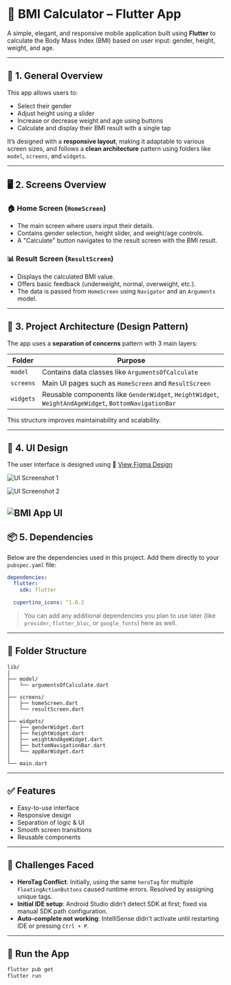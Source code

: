 
# 🧮 BMI Calculator – Flutter App

A simple, elegant, and responsive mobile application built using **Flutter** to calculate the Body Mass Index (BMI) based on user input: gender, height, weight, and age.

---

## 📝 1. General Overview

This app allows users to:
- Select their gender
- Adjust height using a slider
- Increase or decrease weight and age using buttons
- Calculate and display their BMI result with a single tap

It’s designed with a **responsive layout**, making it adaptable to various screen sizes, and follows a **clean architecture** pattern using folders like `model`, `screens`, and `widgets`.

---

## 🖥️ 2. Screens Overview

### 🏠 Home Screen (`HomeScreen`)
- The main screen where users input their details.
- Contains gender selection, height slider, and weight/age controls.
- A "Calculate" button navigates to the result screen with the BMI result.

### 📊 Result Screen (`ResultScreen`)
- Displays the calculated BMI value.
- Offers basic feedback (underweight, normal, overweight, etc.).
- The data is passed from `HomeScreen` using `Navigator` and an `Arguments` model.

---

## 🎯 3. Project Architecture (Design Pattern)

The app uses a **separation of concerns** pattern with 3 main layers:

| Folder     | Purpose                                             |
|------------|-----------------------------------------------------|
| `model`    | Contains data classes like `ArgumentsOfCalculate`  |
| `screens`  | Main UI pages such as `HomeScreen` and `ResultScreen` |
| `widgets`  | Reusable components like `GenderWidget`, `HeightWidget`, `WeightAndAgeWidget`, `BottomNavigationBar` |

This structure improves maintainability and scalability.

---

## 🎨 4. UI Design

The user interface is designed using 🔗 [View Figma Design](https://www.figma.com/file/your-design-link)

![UI Screenshot 1](https://github.com/yarazalat/bmi/blob/main/assets/design/Screenshot%202025-07-10%20010407.png?raw=true)

![UI Screenshot 2](https://github.com/yarazalat/bmi/blob/main/assets/design/Screenshot%202025-07-10%20010426.png?raw=true)

![BMI App UI](https://www.figma.com/design/68fRWL8RmecaUjl5dWQwPm/Untitled?node-id=18-18&t=LggZgBg5ii7uZpQI-4)
---

## 📦 5. Dependencies

Below are the dependencies used in this project. Add them directly to your `pubspec.yaml` file:

```yaml
dependencies:
  flutter:
    sdk: flutter

  cupertino_icons: ^1.0.2
```

> You can add any additional dependencies you plan to use later (like `provider`, `flutter_bloc`, or `google_fonts`) here as well.

---

## 📁 Folder Structure

```
lib/
│
├── model/
│   └── argumentsOfCalculate.dart
│
├── screens/
│   ├── homeScreen.dart
│   └── resultScreen.dart
│
├── widgets/
│   ├── genderWidget.dart
│   ├── heightWidget.dart
│   ├── weightAndAgeWidget.dart
│   ├── buttomNavigationBar.dart
│   └── appBarWidget.dart
│
└── main.dart
```

---

## ✅ Features

- Easy-to-use interface
- Responsive design
- Separation of logic & UI
- Smooth screen transitions
- Reusable components

---

## 🚧 Challenges Faced

- **HeroTag Conflict**: Initially, using the same `heroTag` for multiple `FloatingActionButtons` caused runtime errors. Resolved by assigning unique tags.
- **Initial IDE setup**: Android Studio didn’t detect SDK at first; fixed via manual SDK path configuration.
- **Auto-complete not working**: IntelliSense didn't activate until restarting IDE or pressing `Ctrl + P`.

---

## 🚀 Run the App

```bash
flutter pub get
flutter run
```

